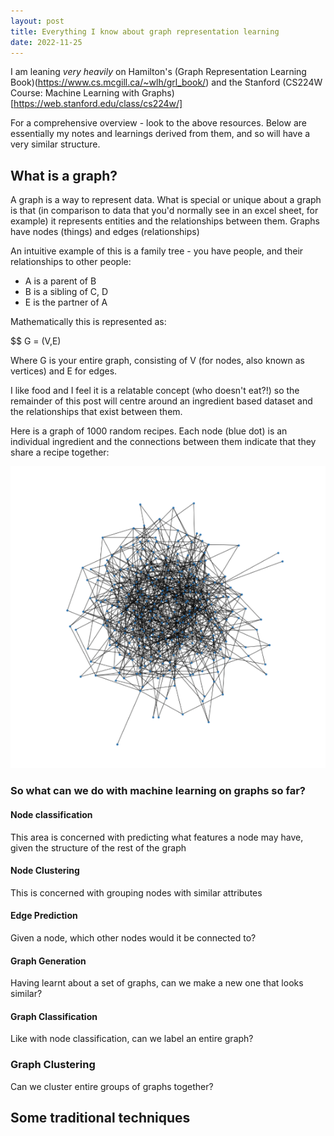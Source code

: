 ```yaml
---
layout: post
title: Everything I know about graph representation learning
date: 2022-11-25
---
```


I am leaning _very heavily_ on Hamilton's (Graph Representation Learning Book)(https://www.cs.mcgill.ca/~wlh/grl_book/) 
and the Stanford (CS224W Course: Machine Learning with Graphs)[https://web.stanford.edu/class/cs224w/]

For a comprehensive overview - look to the above resources.
Below are essentially my notes and learnings derived from them, and so will have a very similar structure.

## What is a graph?

A graph is a way to represent data. 
What is special or unique about a graph is that (in comparison to data that you'd normally see in an excel sheet, for example) it represents entities and the relationships between them. 
Graphs have nodes (things) and edges (relationships)


An intuitive example of this is a family tree - you have people, and their relationships to other people:
- A is a parent of B 
- B is a sibling of C, D
- E is the partner of A

Mathematically this is represented as:

$$ G = (V,E) 

Where G is your entire graph, consisting of V (for nodes, also known as vertices) and E for edges.

I like food and I feel it is a relatable concept (who doesn't eat?!) so the remainder of this post will centre around an ingredient based dataset and the relationships that exist between them.

Here is a graph of 1000 random recipes. Each node (blue dot) is an individual ingredient and the connections between them indicate that they share a recipe together:

![random recipes](/everything_i_know_grl/random_1000_recipes_graph.png)

### So what can we do with machine learning on graphs so far?

#### Node classification

This area is concerned with predicting what features a node may have, given the structure of the rest of the graph

#### Node Clustering

This is concerned with grouping nodes with similar attributes

#### Edge Prediction

Given a node, which other nodes would it be connected to?

#### Graph Generation

Having learnt about a set of graphs, can we make a new one that looks similar?

#### Graph Classification

Like with node classification, can we label an entire graph?

### Graph Clustering

Can we cluster entire groups of graphs together?

## Some traditional techniques
